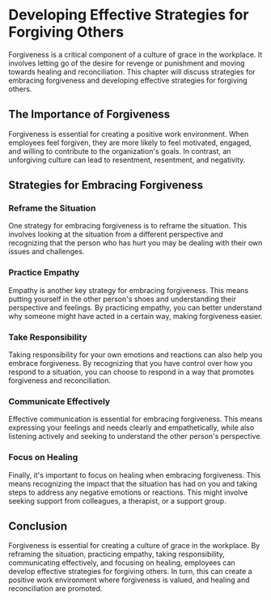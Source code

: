 Developing Effective Strategies for Forgiving Others
======================================================================================

Forgiveness is a critical component of a culture of grace in the workplace. It involves letting go of the desire for revenge or punishment and moving towards healing and reconciliation. This chapter will discuss strategies for embracing forgiveness and developing effective strategies for forgiving others.

The Importance of Forgiveness
-----------------------------

Forgiveness is essential for creating a positive work environment. When employees feel forgiven, they are more likely to feel motivated, engaged, and willing to contribute to the organization's goals. In contrast, an unforgiving culture can lead to resentment, resentment, and negativity.

Strategies for Embracing Forgiveness
------------------------------------

### Reframe the Situation

One strategy for embracing forgiveness is to reframe the situation. This involves looking at the situation from a different perspective and recognizing that the person who has hurt you may be dealing with their own issues and challenges.

### Practice Empathy

Empathy is another key strategy for embracing forgiveness. This means putting yourself in the other person's shoes and understanding their perspective and feelings. By practicing empathy, you can better understand why someone might have acted in a certain way, making forgiveness easier.

### Take Responsibility

Taking responsibility for your own emotions and reactions can also help you embrace forgiveness. By recognizing that you have control over how you respond to a situation, you can choose to respond in a way that promotes forgiveness and reconciliation.

### Communicate Effectively

Effective communication is essential for embracing forgiveness. This means expressing your feelings and needs clearly and empathetically, while also listening actively and seeking to understand the other person's perspective.

### Focus on Healing

Finally, it's important to focus on healing when embracing forgiveness. This means recognizing the impact that the situation has had on you and taking steps to address any negative emotions or reactions. This might involve seeking support from colleagues, a therapist, or a support group.

Conclusion
----------

Forgiveness is essential for creating a culture of grace in the workplace. By reframing the situation, practicing empathy, taking responsibility, communicating effectively, and focusing on healing, employees can develop effective strategies for forgiving others. In turn, this can create a positive work environment where forgiveness is valued, and healing and reconciliation are promoted.
